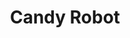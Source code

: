 ---
layout: item
raw_url: https://prdwebappstorage.blob.core.windows.net/kansaspattons/images/gallery-2009-10-31-2/img59123.jpg
thumb_url: https://prdwebappstorage.blob.core.windows.net/kansaspattons/images/gallery-2009-10-31-2/thumb_img59123.jpg
post: /kansaspattons/blog/2009/10/31/halloween.html
index: 6
title: Candy Robot
---